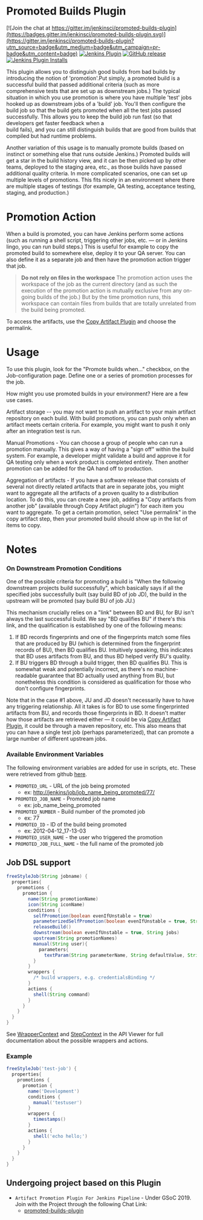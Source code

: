 
Promoted Builds Plugin
======================

[![Join the chat at https://gitter.im/jenkinsci/promoted-builds-plugin](https://badges.gitter.im/jenkinsci/promoted-builds-plugin.svg)](https://gitter.im/jenkinsci/promoted-builds-plugin?utm_source=badge&utm_medium=badge&utm_campaign=pr-badge&utm_content=badge)
[![Jenkins Plugin](https://img.shields.io/jenkins/plugin/v/promoted-builds.svg)](https://plugins.jenkins.io/promoted-builds)
[![GitHub release](https://img.shields.io/github/release/jenkinsci/promoted-builds-plugin.svg?label=changelog)](https://github.com/jenkinsci/promoted-builds-plugin/releases/latest)
[![Jenkins Plugin Installs](https://img.shields.io/jenkins/plugin/i/promoted-builds.svg?color=blue)](https://plugins.jenkins.io/promoted-builds)

This plugin allows you to distinguish good builds from bad builds by
introducing the notion of 'promotion'.Put simply, a promoted build is a
successful build that passed additional criteria (such as more comprehensive
tests that are set up as downstream jobs.) The typical situation in which you
use promotion is where you have multiple 'test' jobs hooked up as downstream
jobs of a 'build' job. You'll then configure the build job so that the build
gets promoted when all the test jobs passed successfully. This allows you to
keep the build job run fast (so that developers get faster feedback when a  
build fails), and you can still distinguish builds that are good from builds
that compiled but had runtime problems.

Another variation of this usage is to manually promote builds (based on
instinct or something else that runs outside Jenkins.) Promoted builds will
get a star in the build history view, and it can be then picked up by other
teams, deployed to the staging area, etc., as those builds have passed
additional quality criteria. In more complicated scenarios, one can set up
multiple levels of promotions. This fits nicely in an environment where there
are multiple stages of testings (for example, QA testing, acceptance testing,
staging, and production.)

<a name="PromotedBuildsPlugin-PromotionAction"></a>
# Promotion Action

When a build is promoted, you can have Jenkins perform some actions (such as
running a shell script, triggering other jobs, etc. — or in Jenkins lingo, you
can run build steps.) This is useful for example to copy the promoted build to
somewhere else, deploy it to your QA server. You can also define it as a
separate job and then have the promotion action trigger that job.

> **Do not rely on files in the workspace**
The promotion action uses the workspace of the job as the current directory
(and as such the execution of the promotion action is mutually exclusive from
any on-going builds of the job.) But by the time promotion runs, this
workspace can contain files from builds that are totally unrelated from the
build being promoted.

To access the artifacts, use the [Copy Artifact Plugin][1] and choose
the permalink.


<a name="PromotedBuildsPlugin-Usage"></a>
# Usage

To use this plugin, look for the "Promote builds when..." checkbox, on the
Job-configuration page. Define one or a series of promotion processes for
the job.

How might you use promoted builds in your environment? Here are a few
use cases.

Artifact storage -- you may not want to push an artifact to your main artifact
repository on each build. With build promotions, you can push only when an
artifact meets certain criteria. For example, you might want to push it only
after an integration test is run.

Manual Promotions - You can choose a group of people who can run a promotion
manually. This gives a way of having a "sign off" within the build system. For
example, a developer might validate a build and approve it for QA testing only
when a work product is completed entirely. Then another promotion can be added
for the QA hand off to production.

Aggregation of artifacts - If you have a software release that consists of
several not directly related artifacts that are in separate jobs, you might
want to aggregate all the artifacts of a proven quality to a distribution
location. To do this, you can create a new job, adding a "Copy artifacts from
another job" (available through Copy Artifact plugin") for each item you want
to aggregate. To get a certain promotion, select "Use permalink" in the copy
artifact step, then your promoted build should show up in the
list of items to copy.

<a name="PromotedBuildsPlugin-Notes"></a>
# Notes

<a name="PromotedBuildsPlugin-OnDownstreamPromotionConditions"></a>
### On Downstream Promotion Conditions

One of the possible criteria for promoting a build is "When the following
downstream projects build successfully", which basically says if all the
specified jobs successfully built (say build BD of job JD), the build in the
upstream will be promoted (say build BU of job JU.)

This mechanism crucially relies on a "link" between BD and BU, for BU isn't
always the last successful build. We say "BD qualifies BU" if there's this
link, and the qualification is established by one of the following
means:

1.  If BD records fingerprints and one of the fingerprints match some files
that are produced by BU (which is determined from the fingerprint records of
BU), then BD qualifies BU. Intuitively speaking, this indicates that BD uses
artifacts from BU, and thus BD helped verify BU's quality.
2.  If BU triggers BD through a build trigger, then BD qualifies BU. This is
somewhat weak and potentially incorrect, as there's no machine-readable
guarantee that BD actually used anything from BU, but nonetheless this
condition is considered as qualification for those who don't
configure fingerprints.

Note that in the case #1 above, JU and JD doesn't necessarily have to have any
triggering relationship. All it takes is for BD to use some fingerprinted
artifacts from BU, and records those fingerprints in BD. It doesn't matter how
those artifacts are retrieved either — it could be via
[Copy Artifact Plugin][1], it could be through a maven repository, etc. This
also means that you can have a single test job (perhaps parameterized), that
can promote a large number of different upstream jobs.

<a name="PromotedBuildsPlugin-AvailableEnvironmentVariables"></a>
### Available Environment Variables

The following environment variables are added for use in scripts, etc.
These were retrieved from github [here][2].

*   `PROMOTED_URL` - URL of the job being promoted
    *   ex: [http://jenkins/job/job_name_being_promoted/77/](http://jenkins/job/job_name_being_promoted/77/)
*   `PROMOTED_JOB_NAME` - Promoted job name
    *   ex: job_name_being_promoted
*   `PROMOTED_NUMBER` - Build number of the promoted job
    *   ex: 77
*   `PROMOTED_ID` - ID of the build being promoted
    *   ex: 2012-04-12_17-13-03
*   `PROMOTED_USER_NAME` - the user who triggered the promotion
*   `PROMOTED_JOB_FULL_NAME` - the full name of the promoted job

## Job DSL support

```groovy  
freeStyleJob(String jobname) {
  properties{
    promotions {
      promotion {
        name(String promotionName)
        icon(String iconName)
        conditions {
          selfPromotion(boolean evenIfUnstable = true)
          parameterizedSelfPromotion(boolean evenIfUnstable = true, String parameterName, String parameterValue)
          releaseBuild()
          downstream(boolean evenIfUnstable = true, String jobs)
          upstream(String promotionNames)
          manual(String user){
            parameters{
              textParam(String parameterName, String defaultValue, String description)
          }
        }
        wrappers {
          /* build wrappers, e.g. credentialsBinding */
        }
        actions {
          shell(String command)
        }
      }
    }
  }
}
```

See [WrapperContext](https://jenkinsci.github.io/job-dsl-plugin/#path/job-wrappers) and [StepContext](https://jenkinsci.github.io/job-dsl-plugin/#path/job-steps) in the API Viewer for full documentation about the possible wrappers and actions.

### Example

```groovy
freeStyleJob('test-job') {
  properties{
    promotions {
      promotion {
        name('Development')
        conditions {
          manual('testuser')
        }
        wrappers {
          timestamps()
        }
        actions {
          shell('echo hello;')
        }
      }
    }
  }
}
```

[1]: https://wiki.jenkins-ci.org/display/JENKINS/Copy+Artifact+Plugin
[2]: https://github.com/jenkinsci/promoted-builds-plugin/blob/master/src/main/java/hudson/plugins/promoted_builds/Promotion.java

## Undergoing project based on this Plugin

* `Artifact Promotion Plugin For Jenkins Pipeline` - Under GSoC 2019.
   Join with the Project through the following Chat Link:
    * [promoted-builds-plugin](https://gitter.im/jenkinsci/promoted-builds-plugin)
